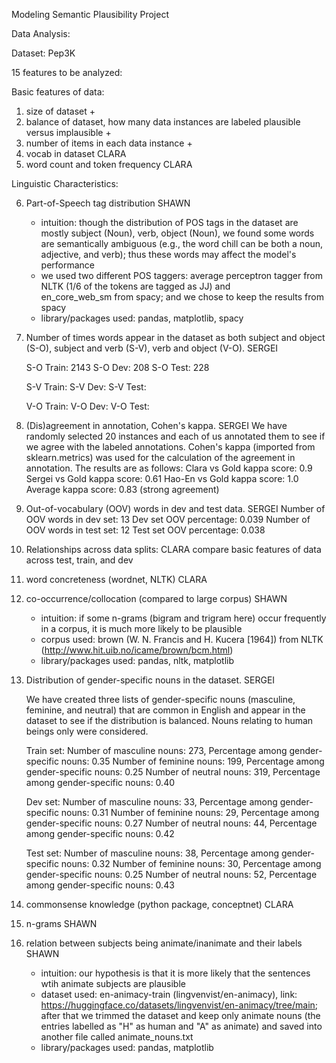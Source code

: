 Modeling Semantic Plausibility Project

Data Analysis:

Dataset: Pep3K

15 features to be analyzed:

Basic features of data:

1. size of dataset +
2. balance of dataset, how many data instances are labeled plausible versus implausible +
3. number of items in each data instance +
4. vocab in dataset CLARA
5. word count and token frequency CLARA

Linguistic Characteristics:

6. Part-of-Speech tag distribution SHAWN
   - intuition: though the distribution of POS tags in the dataset are mostly subject (Noun), verb, object (Noun), we found some words are semantically ambiguous (e.g., the word chill can be both a noun, adjective, and verb); thus these words may affect the model's performance
   - we used two different POS taggers: average perceptron tagger from NLTK (1/6 of the tokens are tagged as JJ) and  
     en_core_web_sm from spacy; and we chose to keep the results from spacy
   - library/packages used: pandas, matplotlib, spacy
7. Number of times words appear in the dataset as both subject and object (S-O), subject and verb (S-V), verb and object (V-O). SERGEI

   S-O Train: 2143
   S-O Dev: 208
   S-O Test: 228

   S-V Train:
   S-V Dev:
   S-V Test:

   V-O Train:
   V-O Dev:
   V-O Test:

8. (Dis)agreement in annotation, Cohen's kappa. SERGEI
   We have randomly selected 20 instances and each of us annotated them to see if we agree with the labeled annotations. Cohen's kappa (imported from sklearn.metrics) was used for the calculation of the agreement in annotation. The results are as follows:
   Clara vs Gold kappa score: 0.9
   Sergei vs Gold kappa score: 0.61
   Hao-En vs Gold kappa score: 1.0
   Average kappa score: 0.83 (strong agreement)

9. Out-of-vocabulary (OOV) words in dev and test data. SERGEI
   Number of OOV words in dev set: 13
   Dev set OOV percentage: 0.039
   Number of OOV words in test set: 12
   Test set OOV percentage: 0.038

10. Relationships across data splits: CLARA
    compare basic features of data across test, train, and dev

11. word concreteness (wordnet, NLTK) CLARA
12. co-occurrence/collocation (compared to large corpus) SHAWN
    - intuition: if some n-grams (bigram and trigram here) occur frequently in a corpus, it is much more likely to be plausible
    - corpus used: brown (W. N. Francis and H. Kucera [1964]) from NLTK (http://www.hit.uib.no/icame/brown/bcm.html)
    - library/packages used: pandas, nltk, matplotlib
13. Distribution of gender-specific nouns in the dataset. SERGEI

    We have created three lists of gender-specific nouns (masculine, feminine, and neutral) that are common in English and appear in the dataset to see if the distribution is balanced. Nouns relating to human beings only were considered.

    Train set:
    Number of masculine nouns: 273, Percentage among gender-specific nouns: 0.35
    Number of feminine nouns: 199, Percentage among gender-specific nouns: 0.25
    Number of neutral nouns: 319, Percentage among gender-specific nouns: 0.40

    Dev set:
    Number of masculine nouns: 33, Percentage among gender-specific nouns: 0.31
    Number of feminine nouns: 29, Percentage among gender-specific nouns: 0.27
    Number of neutral nouns: 44, Percentage among gender-specific nouns: 0.42

    Test set:
    Number of masculine nouns: 38, Percentage among gender-specific nouns: 0.32
    Number of feminine nouns: 30, Percentage among gender-specific nouns: 0.25
    Number of neutral nouns: 52, Percentage among gender-specific nouns: 0.43

14. commonsense knowledge (python package, conceptnet) CLARA
15. n-grams SHAWN
16. relation between subjects being animate/inanimate and their labels SHAWN
    - intuition: our hypothesis is that it is more likely that the sentences wtih animate subjects are plausible
    - dataset used: en-animacy-train (lingvenvist/en-animacy), link: https://huggingface.co/datasets/lingvenvist/en-animacy/tree/main; after that we trimmed the dataset and keep only animate nouns (the entries labelled as "H" as human and "A" as animate) and saved into another file called animate_nouns.txt
    - library/packages used: pandas, matplotlib
